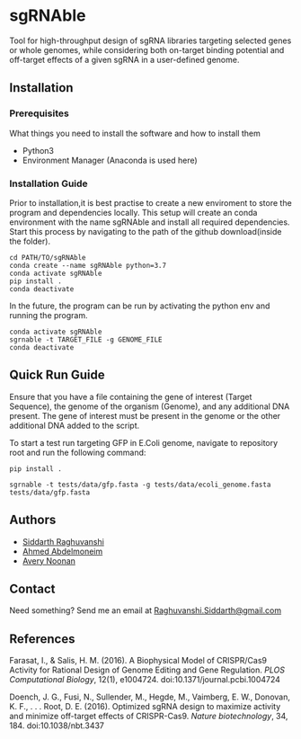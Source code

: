 # sgRNAble

Tool for high-throughput design of sgRNA libraries targeting selected genes or whole genomes, while considering both on-target binding potential and off-target effects of a given sgRNA in a user-defined genome.

## Installation

### Prerequisites

What things you need to install the software and how to install them

* Python3
* Environment Manager (Anaconda is used here)


### Installation Guide

Prior to installation,it is best practise to create a new enviroment to store the program and dependencies locally. This setup will create an conda environment with the name sgRNAble and install all required dependencies. Start this process by navigating to the path of the github download(inside the folder).

```
cd PATH/TO/sgRNAble
conda create --name sgRNAble python=3.7
conda activate sgRNAble
pip install .
conda deactivate
```

In the future, the program can be run by activating the python env and running the program.

```
conda activate sgRNAble
sgrnable -t TARGET_FILE -g GENOME_FILE
conda deactivate
```

## Quick Run Guide

Ensure that you have a file containing the gene of interest (Target Sequence), the genome of the organism (Genome), and
any additional DNA present. The gene of interest must be present in the genome or the other additional DNA added to the script.

To start a test run targeting GFP in E.Coli genome, navigate to repository root and run the following command:

```
pip install .

sgrnable -t tests/data/gfp.fasta -g tests/data/ecoli_genome.fasta tests/data/gfp.fasta
```

## Authors
* [Siddarth Raghuvanshi](https://github.com/Siddarth-Raghuvanshi)
* [Ahmed Abdelmoneim](https://github.com/AhmedAbdelmoneim)
* [Avery Noonan](https://github.com/Noonanav)

## Contact

Need something? Send me an email at Raghuvanshi.Siddarth@gmail.com

## References

Farasat, I., & Salis, H. M. (2016). A Biophysical Model of CRISPR/Cas9 Activity for Rational Design of Genome Editing and Gene          Regulation. _PLOS Computational Biology_, 12(1), e1004724. doi:10.1371/journal.pcbi.1004724

Doench, J. G., Fusi, N., Sullender, M., Hegde, M., Vaimberg, E. W., Donovan, K. F., . . . Root, D. E. (2016). Optimized sgRNA design to maximize activity and minimize off-target effects of CRISPR-Cas9. _Nature biotechnology_, 34, 184. doi:10.1038/nbt.3437
